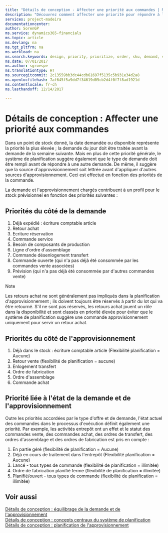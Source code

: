 ```yaml
---
title: "Détails de conception - Affecter une priorité aux commandes | Microsoft Docs"
description: "Découvrez comment affecter une priorité pour répondre à la demande et l'approvisionnement."
services: project-madeira
documentationcenter: 
author: SorenGP
ms.service: dynamics365-financials
ms.topic: article
ms.devlang: na
ms.tgt_pltfrm: na
ms.workload: na
ms.search.keywords: design, priority, prioritize, order, sku, demand, supply
ms.date: 07/01/2017
ms.author: sgroespe
ms.translationtype: HT
ms.sourcegitcommit: 2c13559bb3dc44cdb61697f5135c5b931e34d2a8
ms.openlocfilehash: 7af645f5a9dd7f34619d05cb2d4f0f7f8ad1921d
ms.contentlocale: fr-ch
ms.lasthandoff: 12/14/2017

---
```

# <a name="design-details-prioritizing-orders"></a>Détails de conception : Affecter une priorité aux commandes
Dans un point de stock donné, la date demandée ou disponible représente la priorité la plus élevée ; la demande du jour doit être traitée avant la demande de la semaine suivante. Mais en plus de cette priorité générale, le système de planification suggère également que le type de demande doit être rempli avant de répondre à une autre demande. De même, il suggère que la source d'approvisionnement soit lettrée avant d'appliquer d'autres sources d'approvisionnement. Ceci est effectué en fonction des priorités de la commande.  
  
La demande et l'approvisionnement chargés contribuent à un profil pour le stock prévisionnel en fonction des priorités suivantes :  
  
## <a name="priorities-on-the-demand-side"></a>Priorités du côté de la demande  
1. Déjà expédié : écriture comptable article  
2. Retour achat  
3. Ecriture réservation  
4. Commande service  
5. Besoin de composants de production  
6. Ligne d'ordre d'assemblage  
7. Commande désenlogement transfert  
8. Commande ouverte (qui n'a pas déjà été consommée par les commandes vente associées)  
9. Prévision (qui n'a pas déjà été consommée par d'autres commandes vente)  
  
> [!NOTE]  
>  Les retours achat ne sont généralement pas impliqués dans la planification d'approvisionnement ; ils doivent toujours être réservés à partir du lot qui va être retourné. S'il ne sont pas réservés, les retours achat jouent un rôle dans la disponibilité et sont classés en priorité élevée pour éviter que le système de planification suggère une commande approvisionnement uniquement pour servir un retour achat.  
  
## <a name="priorities-on-the-supply-side"></a>Priorités du côté de l'approvisionnement  
1. Déjà dans le stock : écriture comptable article (Flexibilité planification = Aucune)  
2. Retour vente (flexibilité de planification = aucune)  
3. Enlogement transfert  
4. Ordre de fabrication  
5. Ordre d'assemblage  
6. Commande achat  
  
## <a name="priority-related-to-the-state-of-demand-and-supply"></a>Priorité liée à l'état de la demande et de l'approvisionnement  
Outre les priorités accordées par le type d'offre et de demande, l'état actuel des commandes dans le processus d'exécution définit également une priorité. Par exemple, les activités entrepôt ont un effet et le statut des commandes vente, des commandes achat, des ordres de transfert, des ordres d'assemblage et des ordres de fabrication est pris en compte :  
  
1. En partie géré (flexibilité de planification = Aucune)  
2. Déjà en cours de traitement dans l'entrepôt (Flexibilité planification = Aucune)  
3. Lancé - tous types de commande (flexibilité de planification = illimitée)  
4. Ordre de fabrication planifié ferme (flexibilité de planification = illimitée)  
5. Planifié/ouvert - tous types de commande (flexibilité de planification = illimitée)  
  
## <a name="see-also"></a>Voir aussi  
[Détails de conception : équilibrage de la demande et de l'approvisionnement](design-details-balancing-demand-and-supply.md)   
[Détails de conception : concepts centraux du système de planification](design-details-central-concepts-of-the-planning-system.md)   
[Détails de conception : planification de l'approvisionnement](design-details-supply-planning.md)
